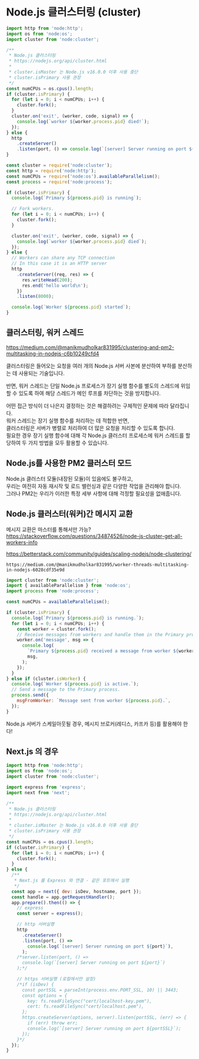 # Node.js 클러스터링 (cluster)

```javascript
import http from 'node:http';
import os from 'node:os';
import cluster from 'node:cluster';

/**
 * Node.js 클러스터링
 * https://nodejs.org/api/cluster.html
 *
 * cluster.isMaster 는 Node.js v16.0.0 이후 사용 중단
 * cluster.isPrimary 사용 권장
 */
const numCPUs = os.cpus().length;
if (cluster.isPrimary) {
  for (let i = 0; i < numCPUs; i++) {
    cluster.fork();
  }
  cluster.on('exit', (worker, code, signal) => {
    console.log(`worker ${worker.process.pid} died!`);
  });
} else {
  http
    .createServer()
    .listen(port, () => console.log(`[server] Server running on port ${port}`));
}
```

```javascript
const cluster = require('node:cluster');
const http = require('node:http');
const numCPUs = require('node:os').availableParallelism();
const process = require('node:process');

if (cluster.isPrimary) {
  console.log(`Primary ${process.pid} is running`);

  // Fork workers.
  for (let i = 0; i < numCPUs; i++) {
    cluster.fork();
  }

  cluster.on('exit', (worker, code, signal) => {
    console.log(`worker ${worker.process.pid} died`);
  });
} else {
  // Workers can share any TCP connection
  // In this case it is an HTTP server
  http
    .createServer((req, res) => {
      res.writeHead(200);
      res.end('hello world\n');
    })
    .listen(8000);

  console.log(`Worker ${process.pid} started`);
}
```

## 클러스터링, 워커 스레드

https://medium.com/@manikmudholkar831995/clustering-and-pm2-multitasking-in-nodejs-c6b10249cfd4

클러스터링은 들어오는 요청을 여러 개의 Node.js 서버 사본에 분산하여 부하를 분산하는 데 사용되는 기술입니다.

반면, 워커 스레드는 단일 Node.js 프로세스가 장기 실행 함수를 별도의 스레드에 위임할 수 있도록 하여 해당 스레드가 메인 루프를 차단하는 것을 방지합니다.

어떤 접근 방식이 더 나은지 결정하는 것은 해결하려는 구체적인 문제에 따라 달라집니다.  
워커 스레드는 장기 실행 함수를 처리하는 데 적합한 반면,  
클러스터링은 서버가 병렬로 처리하여 더 많은 요청을 처리할 수 있도록 합니다.  
필요한 경우 장기 실행 함수에 대해 각 Node.js 클러스터 프로세스에 워커 스레드를 할당하여 두 가지 방법을 모두 활용할 수 있습니다.

## Node.js를 사용한 PM2 클러스터 모드

Node.js 클러스터 모듈(내장된 모듈)이 있음에도 불구하고,  
우리는 여전히 자동 재시작 및 로드 밸런싱과 같은 다양한 작업을 관리해야 합니다.  
그러나 PM2는 우리가 이러한 특정 세부 사항에 대해 걱정할 필요성을 없애줍니다.

## Node.js 클러스터(워커)간 메시지 교환

메시지 교환은 마스터를 통해서만 가능?
https://stackoverflow.com/questions/34874526/node-js-cluster-get-all-workers-info

https://betterstack.com/community/guides/scaling-nodejs/node-clustering/

`https://medium.com/@manikmudholkar831995/worker-threads-multitasking-in-nodejs-6028cdf35e9d`

```javascript
import cluster from 'node:cluster';
import { availableParallelism } from 'node:os';
import process from 'node:process';

const numCPUs = availableParallelism();

if (cluster.isPrimary) {
  console.log(`Primary ${process.pid} is running.`);
  for (let i = 0; i < numCPUs; i++) {
    const worker = cluster.fork();
    // Receive messages from workers and handle them in the Primary process.
    worker.on('message', msg => {
      console.log(
        `Primary ${process.pid} received a message from worker ${worker.process.pid}:`,
        msg,
      );
    });
  }
} else if (cluster.isWorker) {
  console.log(`Worker ${process.pid} is active.`);
  // Send a message to the Primary process.
  process.send({
    msgFromWorker: `Message sent from worker ${process.pid}.`,
  });
}
```

Node.js 서버가 스케일아웃될 경우, 메시지 브로커(레디스, 카프카 등)를 활용해야 한다!

## Next.js 의 경우

```javascript
import http from 'node:http';
import os from 'node:os';
import cluster from 'node:cluster';

import express from 'express';
import next from 'next';

/**
 * Node.js 클러스터링
 * https://nodejs.org/api/cluster.html
 *
 * cluster.isMaster 는 Node.js v16.0.0 이후 사용 중단
 * cluster.isPrimary 사용 권장
 */
const numCPUs = os.cpus().length;
if (cluster.isPrimary) {
  for (let i = 0; i < numCPUs; i++) {
    cluster.fork();
  }
} else {
  /**
   * Next.js 를 Express 와 연결 - 같은 포트에서 실행
   */
  const app = next({ dev: isDev, hostname, port });
  const handle = app.getRequestHandler();
  app.prepare().then(() => {
    // express
    const server = express();

    // http 서버실행
    http
      .createServer()
      .listen(port, () =>
        console.log(`[server] Server running on port ${port}`),
      );
    /*server.listen(port, () =>
      console.log(`[server] Server running on port ${port}`)
    );*/

    // https 서버실행 (로컬에서만 설정)
    /*if (isDev) {
      const portSSL = parseInt(process.env.PORT_SSL, 10) || 3443;
      const options = {
        key: fs.readFileSync("cert/localhost-key.pem"),
        cert: fs.readFileSync("cert/localhost.pem"),
      };
      https.createServer(options, server).listen(portSSL, (err) => {
        if (err) throw err;
        console.log(`[server] Server running on port ${portSSL}`);
      });
    }*/
  });
}
```
